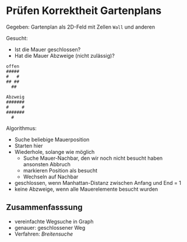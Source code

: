 # Prüfen Korrektheit Gartenplans

Gegeben: Gartenplan als 2D-Feld mit Zellen `Wall` und anderen

Gesucht:
- Ist die Mauer geschlossen?
- Hat die Mauer Abzweige (nicht zulässig)?

~~~
offen
#####
#   #
## ##
  ##
  
Abzweig
#######
#     #
#######
  #
~~~

Algorithmus:
- Suche beliebige Mauerposition
- Starten hier
- Wiederhole, solange wie möglich
  - Suche Mauer-Nachbar, den wir noch nicht besucht haben \
    ansonsten Abbruch
  - markieren Position als besucht
  - Wechseln auf Nachbar
- geschlossen, wenn Manhattan-Distanz zwischen Anfang und End = 1
- keine Abzweige, wenn alle Mauerelemente besucht wurden

## Zusammenfasssung

- vereinfachte Wegsuche in Graph
- genauer: geschlossener Weg
- Verfahren: *Breitensuche*
